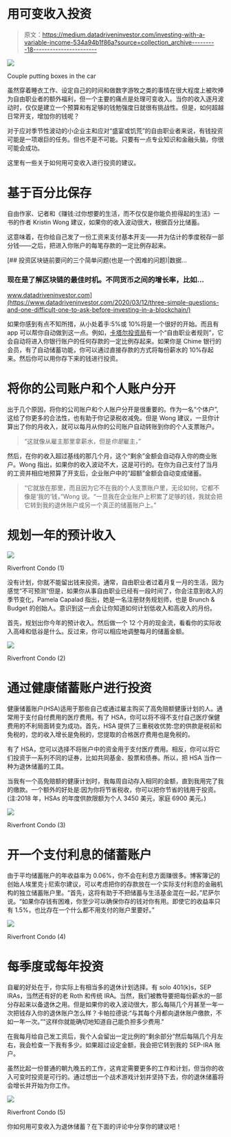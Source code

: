 # 用可变收入投资

> 原文：<https://medium.datadriveninvestor.com/investing-with-a-variable-income-534a94b1f86a?source=collection_archive---------18----------------------->

![](img/29588e718b975115271b43f822c0d217.png)

Couple putting boxes in the car

虽然穿着睡衣工作、设定自己的时间和做数字游牧之类的事情在很大程度上被吹捧为自由职业者的额外福利，但一个主要的痛点是处理可变收入。当你的收入逐月波动时，仅仅是建立一个预算和有足够的钱勉强度日就很有挑战性。但是，如何超越日常开支，增加你的钱呢？

对于应对季节性波动的小企业主和应对“盛宴或饥荒”的自由职业者来说，有钱投资可能是一项艰巨的任务。但也不是不可能。只要有一点专业知识和金融头脑，你很可能会成功。

这里有一些关于如何用可变收入进行投资的建议。

# 基于百分比保存

自由作家、记者和《赚钱:过你想要的生活，而不仅仅是你能负担得起的生活》一书的作者 Kristin Wong 建议，如果你的收入波动很大，根据百分比储蓄。

这意味着，在你给自己发了一份工资来支付基本开支——并为估计的季度税存一部分钱——之后，把进入你账户的每笔存款的一定比例存起来。

[](https://www.datadriveninvestor.com/2020/03/12/three-simple-questions-and-one-difficult-one-to-ask-before-investing-in-a-blockchain/) [## 投资区块链前要问的三个简单问题(也是一个困难的问题)|数据…

### 现在是了解区块链的最佳时机。不同货币之间的增长率，比如…

www.datadriveninvestor.com](https://www.datadriveninvestor.com/2020/03/12/three-simple-questions-and-one-difficult-one-to-ask-before-investing-in-a-blockchain/) 

如果你感到有点不知所措，从小处着手:5%或 10%将是一个很好的开始。而且有 app 可以帮你自动做到这一点。例如，[卡塔尔投资局](https://l.facebook.com/l.php?u=https%3A%2F%2Fwww.qapital.com%2F%3Ffbclid%3DIwAR3fHhNk5tpSlWTM8MgejgA0uB2soNG3QZKCy3PiIlD4cwSNh3PylKd6t7c&h=AT1r3AS89RFQxT9-Fjn-hXZDWxjsCB_MsJFVtjqtFxJTP_lkak-40-VBtwMnhs0iOa1YEWVTAmY05U4LzAu0twfN_2IN6cQJ9hUYbSKSW03RplP1AG2g7NrE8d9mXqQfcdJr-2M1e6sC-NKcIT0)有一个“自由职业者规则”，它会自动将进入你银行账户的任何存款的一定比例存起来。如果你是 Chime 银行的会员，有了自动储蓄功能，你可以通过直接存款的方式将每份薪水的 10%存起来。然后你可以用你存下来的钱进行投资。

# 将你的公司账户和个人账户分开

出于几个原因，将你的公司账户和个人账户分开是很重要的。作为一名“个体户”,这给了你更多的合法性，也有助于你记录税收减免。但是 Wong 建议，一旦你计算出了你的月收入，就可以每月从你的公司账户自动转账到你的个人支票账户。

> “这就像从雇主那里拿薪水，但是*你是*雇主，”

然后，在你的收入超过基线的那几个月，这个“剩余”金额会自动存入你的商业账户。Wong 指出，如果你的收入波动不大，这是可行的。在你为自己支付了当月的工资并相应地预算了开支后，企业账户中的“超额”金额会自动变成储蓄。

> “它就放在那里，而且因为它不在我的个人支票账户里，无论如何，它都不像是‘我的’钱，”Wong 说。“一旦我在企业账户上积累了足够的钱，我就会把它转到我的退休账户或另一个真正的储蓄账户上。”

# 规划一年的预计收入

![](img/0362a5dcd363257fc93f6650bd024653.png)

Riverfront Condo (1)

没有计划，你就不能留出钱来投资。通常，自由职业者过着月复一月的生活，因为感觉“不可预测”但是，如果你从事自由职业已经有一段时间了，你会注意到收入的季节变化，Pamela Capalad 指出，她是一名注册财务规划师，也是 Brunch & Budget 的创始人。意识到这一点会让你知道如何计划低收入和高收入的月份。

首先，规划出你今年的预计收入。然后做一个 12 个月的现金流，看看你的实际收入高峰和低谷是什么。反过来，你可以相应地调整每月的储蓄金额。

![](img/7945abbccb7474ca2cb3e78c435f4ceb.png)

Riverfront Condo (2)

# 通过健康储蓄账户进行投资

健康储蓄账户(HSA)适用于那些自己或通过雇主购买了高免赔额健康计划的人。通常用于支付自付费用的医疗费用。有了 HSA，你可以将不得不支付自己医疗保健费用的不利局面转变为成功。首先，HSA 提供了三重税收优势:您的供款是税前和免税的，您的收入增长是免税的，您提取的合格医疗费用也是免税的。

有了 HSA，您可以选择不将账户中的资金用于支付医疗费用。相反，你可以将它们投资于一系列不同的证券，比如共同基金、股票和债券。所以，把 HSA 当作一种为退休储蓄的工具。

当我有一个高免赔额的健康计划时，我每周自动存入相同的金额，直到我用完了我的缴款。一个额外的好处是:因为你将节省税收，你可以把你节省的钱用于投资。(注:2018 年，HSAs 的年度供款限额为个人 3450 美元，家庭 6900 美元。)

![](img/c2f0fd9943375a0538b9b58f3e0ce54f.png)

Riverfront Condo (3)

# 开一个支付利息的储蓄账户

由于平均储蓄账户的年收益率为 0.06%，你不会在利息方面赚很多。博客簿记的创始人埃里克·j·尼索尔建议，可以考虑把你的存款放在一个实际支付利息的金融机构的独立储蓄账户里。“首先，这将有助于不把储蓄与生活基金混在一起，”尼萨尔说。“如果你存钱有困难，你至少可以确保你存的钱对你有用。即使它的收益率只有 1.5%，也比存在一个什么都不用支付的账户里要好。”

![](img/64800e34aa7342d89d30deca89a8af5d.png)

Riverfront Condo (4)

# 每季度或每年投资

自雇的好处在于，你实际上有相当多的退休计划选择。有 solo 401(k)s，SEP IRAs，当然还有好的老 Roth 和传统 IRA。当然，我们被教导要把每份薪水的一部分存起来以备退休之用。但是如果你的收入波动很大，那么每隔几个月甚至一年一次把钱存入你的退休账户怎么样？卡帕拉德说:“与其每个月都向退休账户缴款，不如一年一次。”"这样你就能确切地知道自己能负担多少费用."

在我每月给自己发工资后，我个人会留出一定比例的“剩余部分”然后每隔几个月左右，我会检查一下我有多少。如果超过设定金额，我会把它转到我的 SEP-IRA 账户。

虽然比起一份普通的朝九晚五的工作，这肯定需要更多的工作和计划，但当你的收入可变时投资是可行的。通过想出一个战术游戏计划并坚持下去，你的退休储蓄将会增长并开始为你工作。

![](img/5904ed1fe5dbadc2bcd3d8483a2cc6d5.png)

Riverfront Condo (5)

你如何用可变收入为退休储蓄？在下面的评论中分享你的建议吧！